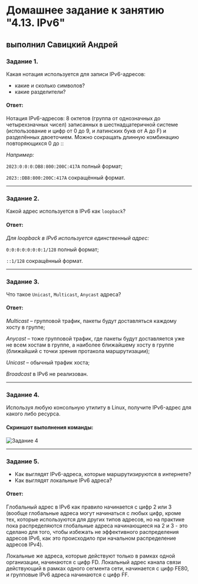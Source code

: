 # Домашнее задание к занятию "4.13. IPv6"

## выполнил Савицкий Андрей

### Задание 1. 

Какая нотация используется для записи IPv6-адресов:

 - какие и сколько символов?
 - какие разделители?

#### Ответ:

Нотация IPv6-адресов: 8 октетов (группа от однозначных до четырехзначных чисел) записанных в шестнадцатеричной системе (использование и цифр от 0 до 9, и латинских букв от A до F) и разделённых двоеточием. Можно сокращать длинную комбинацию повторяющихся 0 до :: 

*Например:*   

`2023:0:0:0:DB8:800:200C:417A` полный формат; 

`2023::DB8:800:200C:417A` сокращённый формат.

---

### Задание 2. 

Какой адрес используется в IPv6 как `loopback`?

#### Ответ:

*Для loopback в IPv6 используется единственный адрес:* 

`0:0:0:0:0:0:0:1/128` полный формат; 

`::1/128` сокращённый формат. 

---

### Задание 3. 

Что такое `Unicast`, `Multicast`, `Anycast` адреса?

#### Ответ:

*Multicast* – групповой трафик, пакеты будут доставляться каждому хосту в группе;  

*Anycast* – тоже групповой трафик, где пакеты будут доставляется уже не всем хостам в группе, а наиболее ближайшему хосту в группе (ближайший с точки зрения протакола маршрутизации);  

*Unicast* – обычный трафик хоста;  

*Broadcast* в IPv6 не реализован.  

---

### Задание 4. 

Используя любую консольную утилиту в Linux, получите IPv6-адрес для какого либо ресурса.

#### Скриншот выполнения команды:

![Задание 4](https://github.com/user-attachments/assets/1f470138-0d8b-49a6-9d5f-f375be115f2d)

---

### Задание 5. 

 - Как выглядят IPv6-адреса, которые маршрутизируются в интернете?
 - Как выглядят локальные IPv6 адреса?

#### Ответ:

Глобальный адрес в IPv6 как правило начинается с цифр 2 или 3 (вообще глобальные адреса могут начинаться с любых цифр, кроме тех, которые используются для других типов адресов, но на практике пока распределяются глобальные адреса начинающиеся на 2 и 3 - это сделано для того, чтобы избежать не эффективного распределения адресов IPv6, как это происходило при начальном распределение адресов IPv4). 

 Локальные же адреса, которые действуют только в рамках одной организации, начинаются с цифр FD. Локальный адрес канала связи действующий в рамках одного сегмента сети, начинается с цифр FE80, и групповые IPv6 адреса начинаются с цифр FF. 


